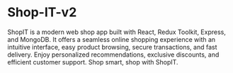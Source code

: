 # Shop-IT-v2
ShopIT is a modern web shop app built with React, Redux Toolkit, Express, and MongoDB. It offers a seamless online shopping experience with an intuitive interface, easy product browsing, secure transactions, and fast delivery. Enjoy personalized recommendations, exclusive discounts, and efficient customer support. Shop smart, shop with ShopIT.
